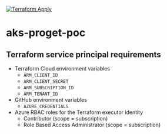 [![Terraform Apply](https://github.com/emerconnelly/aks-proget-poc/actions/workflows/terraform-apply.yml/badge.svg?branch=main)](https://github.com/emerconnelly/aks-proget-poc/actions/workflows/terraform-apply.yml)

# aks-proget-poc

## Terraform service principal requirements
- Terraform Cloud environment variables
  - `ARM_CLIENT_ID`
  - `ARM_CLIENT_SECRET`
  - `ARM_SUBSCRIPTION_ID`
  - `ARM_TENANT_ID`
- GitHub environment variables
  - `AZURE_CREDENTIALS`
- Azure RBAC roles for the Terraform executor identity
  - Contributor (scope = subscription)
  - Role Based Access Administrator (scope = subscription)
